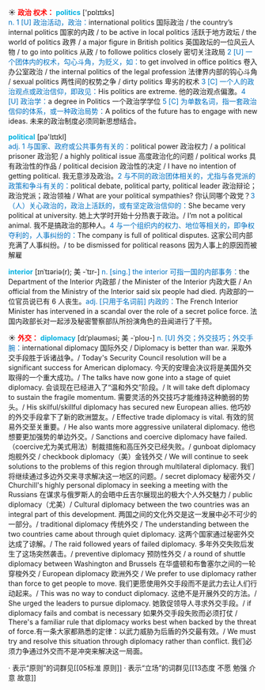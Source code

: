 ☀ <font color="red">**政治 权术：**</font>
<font color="sky blue">**politics**</font> ['pɒlɪtɪks]  
<font color="#0070c0">n. 1 [U] 政治活动，政治：</font>international politics 国际政治 / the country’s internal politics 国家的内政 / to be active in local politics 活跃于地方政坛 / the world of politics 政界 / a major figure in British politics 英国政坛的一位风云人物 / to go into politics 从政 / to followe politics closely 密切关注政局 <font color="#0070c0">2 [U] 一个团体内的权术，勾心斗角，为贬义，如：</font>to get involved in office politics 卷入办公室政治 / the internal politics of the legal profession 法律界内部的钩心斗角 / sexual politics 两性间的权势之争 / dirty politics 卑劣的权术 <font color="#0070c0">3 [C] 一个人的政治观点或政治信仰，即政见：</font>His politics are extreme. 他的政治观点偏激。<font color="#0070c0">4 [U] 政治学：</font>a degree in Politics 一个政治学学位 <font color="#0070c0">5 [C] 为单数名词，指一套政治信仰的体系，或一种政治局势：</font>A politics of the future has to engage with new ideas. 未来的政治制度必须同新思想结合。

<font color="sky blue">**political**</font> [pə'lɪtɪkl]  
<font color="#0070c0">adj. 1 与国家、政府或公共事务有关的：</font>political power 政治权力 / a political prisoner 政治犯 / a highly political issue 高度政治化的问题 / political works 具有政治性的作品 / political decision 政治性的决定 / I have no intention of getting political. 我无意涉及政治。<font color="#0070c0">2 与不同的政治团体相关的，尤指与各党派的政策和争斗有关的：</font>political debate, political party, political leader 政治辩论；政治党派；政治领袖 / What are your political sympathies? 你认同哪个政党？<font color="#0070c0">3（人）关心政治的，政治上活跃的，或有坚定政治信仰的：</font>She became very political at university. 她上大学时开始十分热衷于政治。/ I’m not a political animal. 我不是搞政治的那种人。<font color="#0070c0">4 与一个组织内的权力、地位等相关的，即争权夺利的，人事纠纷的：</font>The company is full of political disputes. 这家公司内部充满了人事纠纷。/ to be dismissed for political reasons 因为人事上的原因而被解雇
           
<font color="sky blue">**interior**</font> [ɪnˈtɪəriə(r); 美 -ˈtɪr-]
<font color="#0070c0">n. [sing.] the interior 可指一国的内部事务：</font>the Department of the Interior 内政部 / the Minister of the Interior 内政大臣 / An official from the Ministry of the Interior said six people had died. 内政部的一位官员说已有 6 人丧生。<font color="#0070c0">adj. [只用于名词前] 内政的：</font>The French Interior Minister has intervened in a scandal over the role of a secret police force. 法国内政部长对一起涉及秘密警察部队所扮演角色的丑闻进行了干预。

☀ <font color="red">**外交：**</font>
<font color="sky blue">**diplomacy**</font> [dɪˈpləʊməsi; 美 -ˈploʊ-]
<font color="#0070c0">n. [U] 外交；外交技巧；外交手腕：</font>international diplomacy 国际外交 / Diplomacy is better than war. 采取外交手段胜于诉诸战争。/ Today's Security Council resolution will be a significant success for American diplomacy. 今天的安理会决议将是美国外交取得的一个重大成功。/ The talks have now gone into a stage of quiet diplomacy. 会谈现在已经进入了“温和外交”阶段。/ It will take deft diplomacy to sustain the fragile momentum. 需要灵活的外交技巧才能维持这种脆弱的势头。/ His skilful/skillful diplomacy has secured new European allies. 他巧妙的外交手段拿下了新的欧洲盟友。/ Effective trade diplomacy is vital. 有效的贸易外交至关重要。/ He also wants more aggressive unilateral diplomacy. 他也想要更加强势的单边外交。/ Sanctions and coercive diplomacy have failed.（coercive尤为美式用法）制裁措施和高压外交已经失败。/ gunboat diplomacy 炮舰外交 / checkbook diplomacy（美）金钱外交 / We will continue to seek solutions to the problems of this region through multilateral diplomacy. 我们将继续通过多边外交来寻求解决这一地区的问题。/ secret diplomacy 秘密外交 / Churchill's highly personal diplomacy in seeking a meeting with the Russians 在谋求与俄罗斯人的会晤中丘吉尔展现出的极大个人外交魅力 / public diplomacy（尤美）/ Cultural diplomacy between the two countries was an integral part of this development. 两国之间的文化外交是这一发展中必不可少的一部分。/ traditional diplomacy 传统外交 / The understanding between the two countries came about through quiet diplomacy. 这两个国家通过秘密外交达成了谅解。/ The raid followed years of failed diplomacy. 多年外交失败后发生了这场突然袭击。/ preventive diplomacy 预防性外交 / a round of shuttle diplomacy between Washington and Brussels 在华盛顿和布鲁塞尔之间的一轮穿梭外交 / European diplomacy 欧洲外交 / We prefer to use diplomacy rather than force to get people to move. 我们更愿使用外交手段而不是武力去让人们行动起来。/ This was no way to conduct diplomacy. 这绝不是开展外交的方法。/ She urged the leaders to pursue diplomacy. 她敦促领导人寻求外交手段。/ if diplomacy fails and combat is necessary 如果外交手段失败而必须打仗 / There's a familiar rule that diplomacy works best when backed by the threat of force.有一条大家都熟悉的定律：以武力威胁为后盾的外交最有效。/ We must try and resolve this situation through diplomacy rather than conflict. 我们必须力争通过外交而不是冲突来解决这一局面。

· 表示“原则”的词群见[[05标准 原则]]
· 表示“立场”的词群见[[13态度 不愿 勉强 介意 故意]]
